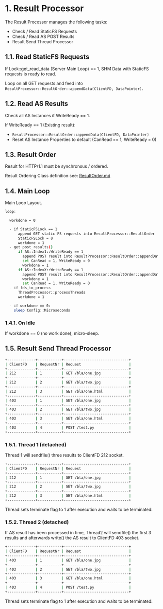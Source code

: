 # 1. Result Processor

The Result Processor manages the following tasks:

- Check / Read StaticFS Requests
- Check / Read AS POST Results
- Result Send Thread Processor

## 1.1. Read StaticFS Requests

If Lock::get_read_data (Server Main Loop) == 1, SHM Data with StaticFS requests is ready to read.

Loop on all GET requests and feed into `ResultProcessor::ResultOrder::appendData(ClientFD, DataPointer)`.

## 1.2. Read AS Results

Check all AS Instances if WriteReady == 1.

If WriteReady == 1 (Existing result):

- `ResultProcessor::ResultOrder::appendData(ClientFD, DataPointer)`
- Reset AS Instance Properties to default (CanRead == 1, WriteReady = 0)

## 1.3. Result Order

Result for HTTP/1.1 must be synchronous / ordered.

Result Ordering Class definition see: [ResultOrder.md](./ResultOrder.md)

## 1.4. Main Loop

Main Loop Layout.

```bash
loop:

  workdone = 0

  - if StaticFSLock == 1
      append GET static FS requests into ResultProcessor::ResultOrder
      StaticFSLock = 0
      workdone = 1
  - get_post_results()
      if AS::Index1::WriteReady == 1
        append POST result into ResultProcessor::ResultOrder::appendData(ClientFD, DataPointer)
        set CanRead = 1, WriteReady = 0
        workdone = 1
      if AS::IndexX::WriteReady == 1
        append POST result into ResultProcessor::ResultOrder::appendData(ClientFD, DataPointer)
        workdone = 1
        set CanRead = 1, WriteReady = 0
  - if fds_to_process
      ThreadProcessor::processThreads
      workdone = 1

  - if workdone == 0:
    sleep Config::Microseconds
```

### 1.4.1. On Idle

If workdone == 0 (no work done), micro-sleep.

## 1.5. Result Send Thread Processor

```bash
+-------------+-----------+------------------------------+
| ClientFD    | RequestNr | Request                      |
+-------------+-----------+------------------------------+
| 212         | 1         | GET /bla/one.jpg             |
+-------------+-----------+------------------------------+
| 212         | 2         | GET /bla/two.jpg             |
+-------------+-----------+------------------------------+
| 212         | 3         | GET /bla/one.html            |
+-------------+-----------+------------------------------+
| 403         | 1         | GET /bla/one.jpg             |
+-------------+-----------+------------------------------+
| 403         | 2         | GET /bla/two.jpg             |
+-------------+-----------+------------------------------+
| 403         | 3         | GET /bla/one.html            |
+-------------+-----------+------------------------------+
| 403         | 4         | POST /test.py                |
+-------------+-----------+------------------------------+
```

### 1.5.1. Thread 1 (detached)

Thread 1 will sendfile() three results to ClientFD 212 socket.

```bash
+-------------+-----------+------------------------------+
| ClientFD    | RequestNr | Request                      |
+-------------+-----------+------------------------------+
| 212         | 1         | GET /bla/one.jpg             |
+-------------+-----------+------------------------------+
| 212         | 2         | GET /bla/two.jpg             |
+-------------+-----------+------------------------------+
| 212         | 3         | GET /bla/one.html            |
+-------------+-----------+------------------------------+
```

Thread sets terminate flag to 1 after execution and waits to be terminated.

### 1.5.2. Thread 2 (detached)

If AS result has been processed in time, Thread2 will sendfile() the first 3 results and
afterwards write() the AS result to ClientFD 403 socket.

```bash
+-------------+-----------+------------------------------+
| ClientFD    | RequestNr | Request                      |
+-------------+-----------+------------------------------+
| 403         | 1         | GET /bla/one.jpg             |
+-------------+-----------+------------------------------+
| 403         | 2         | GET /bla/two.jpg             |
+-------------+-----------+------------------------------+
| 403         | 3         | GET /bla/one.html            |
+-------------+-----------+------------------------------+
| 403         | 4         | POST /test.py                |
+-------------+-----------+------------------------------+
```

Thread sets terminate flag to 1 after execution and waits to be terminated.
